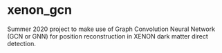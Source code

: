 # xenon_gcn

Summer 2020 project to make use of Graph Convolution Neural Network (GCN or GNN) for position reconstruction in XENON dark matter direct detection.
